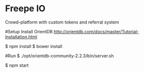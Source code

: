 # Freepe IO
Crowd-platform with custom tokens and referral system

#Setup
Install OrientDB http://orientdb.com/docs/master/Tutorial-Installation.html

$ npm install
$ bower install

#Run
$ ./opt/orientdb-community-2.2.3/bin/server.sh

$ npm start
